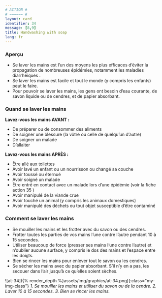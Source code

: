 ```yaml
---
# ACTION #
# ====== #
layout: card
identifier: 34
message: [8,9]
title: Handwashing with soap
lang: fr
---
```


### Aperçu
- Se laver les mains est l’un des moyens les plus efficaces d’éviter la propagation de nombreuses épidémies, notamment les maladies diarrhéiques <a class="crosslink" href="{% render_depth %}{% render_link disease|1 %}"><i class="fas fa-external-link-alt" aria-hidden="true"></i></a>.
- Se laver les mains est facile et tout le monde (y compris les enfants) peut le faire.
- Pour pouvoir se laver les mains, les gens ont besoin d’eau courante, de savon liquide ou de cendres, et de papier absorbant.

### Quand se laver les mains

**Lavez-vous les mains AVANT :**
- De préparer ou de consommer des aliments
- De soigner une blessure (la vôtre ou celle de quelqu’un d’autre)
- De soigner un malade
- D’allaiter

**Lavez-vous les mains APRÈS :**
- Être allé aux toilettes
- Avoir lavé un enfant ou un nourrisson ou changé sa couche
- Avoir toussé ou éternué
- Avoir soigné un malade
- Être entré en contact avec un malade lors d’une épidémie (voir la fiche action 35 <a class="crosslink" href="{% render_depth %}{% render_link action|35 %}"><i class="fas fa-external-link-alt" aria-hidden="true"></i></a>)
- Avoir manipulé de la viande crue
- Avoir touché un animal (y compris les animaux domestiques)
- Avoir manipulé des déchets ou tout objet susceptible d’être contaminé

### Comment se laver les mains

- Se mouiller les mains et les frotter avec du savon ou des cendres.
- Frotter toutes les parties de vos mains l’une contre l’autre pendant 10 à 15 secondes.
- Utiliser beaucoup de force (presser ses mains l’une contre l’autre) et n’oublier aucune surface, y compris le dos des mains et l’espace entre les doigts.
- Bien se rincer les mains pour enlever tout le savon ou les cendres.
- Se sécher les mains avec du papier absorbant. S’il n’y en a pas, les secouer dans l’air jusqu’à ce qu’elles soient sèches.

![at-34]({% render_depth %}assets/img/graphics/at-34.png){:class="my-img-class"}
*1. Se mouiller les mains et utiliser du savon ou de la cendre. 2. Laver 10 à 15 secondes. 3. Bien se rincer les mains.*
